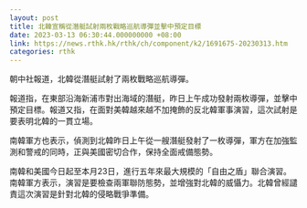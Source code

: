 ```yaml
---
layout: post
title: 北韓宣稱從潛艇試射兩枚戰略巡航導彈並擊中預定目標
date: 2023-03-13 06:30:44.000000000 +08:00
link: https://news.rthk.hk/rthk/ch/component/k2/1691675-20230313.htm
categories: rthk
---
```


朝中社報道，北韓從潛艇試射了兩枚戰略巡航導彈。

報道指，在東部沿海新浦市對出海域的潛艇，昨日上午成功發射兩枚導彈，並擊中預定目標。報道又指，在面對美韓越來越不加掩飾的反北韓軍事演習，這次試射是要表明北韓的一貫立場。

南韓軍方也表示，偵測到北韓昨日上午從一艘潛艇發射了一枚導彈，軍方在加強監測和警戒的同時，正與美國密切合作，保持全面戒備態勢。

南韓和美國今日起至本月23日，進行五年來最大規模的「自由之盾」聯合演習。南韓軍方表示，演習是要檢查兩軍聯防態勢，並增強對北韓的威懾力。北韓曾經譴責這次演習是針對北韓的侵略戰爭準備。
